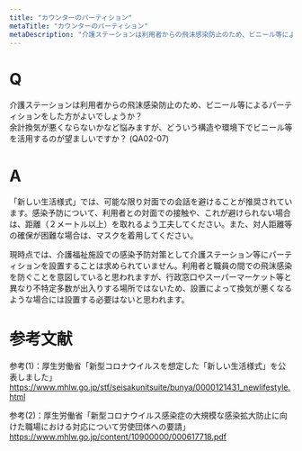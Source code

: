 ```yaml
---
title: "カウンターのパーティション"
metaTitle: "カウンターのパーティション"
metaDescription: "介護ステーションは利用者からの飛沫感染防止のため、ビニール等によるパーティションをした方がよいでしょうか？"
---
```


# Q
介護ステーションは利用者からの飛沫感染防止のため、ビニール等によるパーティションをした方がよいでしょうか？  
余計換気が悪くならないかなど悩みますが、どういう構造や環境下でビニール等を活用するのが望ましいですか？
(QA02-07)
​
# A
「新しい生活様式」では、可能な限り対面での会話を避けることが推奨されています。感染予防について、利用者との対面での接触や、これが避けられない場合は、距離（２メートル以上）を取れるよう工夫してください。また、対人距離等の確保が困難な場合は、マスクを着用してください。  
  
現時点では、介護福祉施設での感染予防対策として介護ステーション等にパーティションを設置することは求められていません。利用者と職員の間での飛沫感染を防ぐことを意図していると思われますが、行政窓口やスーパーマーケット等と異なり不特定多数が出入りする場所ではないため、設置によって換気が悪くなるような場合には設置する必要はないと思われます。

# 参考文献
参考(1)：厚生労働省「新型コロナウイルスを想定した「新しい生活様式」を公表しました」  
https://www.mhlw.go.jp/stf/seisakunitsuite/bunya/0000121431_newlifestyle.html  
  
参考(2)：厚生労働省「新型コロナウイルス感染症の大規模な感染拡大防止に向けた職場における対応について労使団体への要請」  
https://www.mhlw.go.jp/content/10900000/000617718.pdf